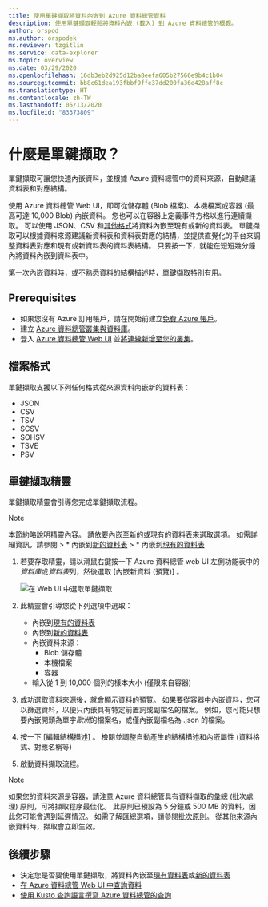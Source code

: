 ```yaml
---
title: 使用單鍵擷取將資料內嵌到 Azure 資料總管資料
description: 使用單鍵擷取輕鬆將資料內嵌 (載入) 到 Azure 資料總管的概觀。
author: orspod
ms.author: orspodek
ms.reviewer: tzgitlin
ms.service: data-explorer
ms.topic: overview
ms.date: 03/29/2020
ms.openlocfilehash: 16db3eb2d925d12ba8eefa605b27566e9b4c1b04
ms.sourcegitcommit: bb8c61dea193fbbf9ffe37dd200fa36e428aff8c
ms.translationtype: HT
ms.contentlocale: zh-TW
ms.lasthandoff: 05/13/2020
ms.locfileid: "83373809"
---
```

# <a name="what-is-one-click-ingestion"></a>什麼是單鍵擷取？ 

單鍵擷取可讓您快速內嵌資料，並根據 Azure 資料總管中的資料來源，自動建議資料表和對應結構。 

使用 Azure 資料總管 Web UI，即可從儲存體 (Blob 檔案)、本機檔案或容器 (最高可達 10,000 Blob) 內嵌資料。 您也可以在容器上定義事件方格以進行連續擷取。 可以使用 JSON、CSV 和[其他格式](#file-formats)將資料內嵌至現有或新的資料表。 單鍵擷取可以根據資料來源建議新資料表和資料表對應的結構，並提供直覺化的平台來調整資料表對應和現有或新資料表的資料表結構。 只要按一下，就能在短短幾分鐘內將資料內嵌到資料表中。

第一次內嵌資料時，或不熟悉資料的結構描述時，單鍵擷取特別有用。

## <a name="prerequisites"></a>Prerequisites

* 如果您沒有 Azure 訂用帳戶，請在開始前建立[免費 Azure 帳戶](https://azure.microsoft.com/free/)。
* 建立 [Azure 資料總管叢集與資料庫](create-cluster-database-portal.md)。
* 登入 [Azure 資料總管 Web UI](https://dataexplorer.azure.com/) 並[將連線新增至您的叢集](web-query-data.md#add-clusters)。

## <a name="file-formats"></a>檔案格式

單鍵擷取支援以下列任何格式從來源資料內嵌新的資料表：
* JSON
* CSV
* TSV
* SCSV
* SOHSV
* TSVE
* PSV

## <a name="one-click-ingestion-wizard"></a>單鍵擷取精靈

單鍵擷取精靈會引導您完成單鍵擷取流程。 

> [!Note]
> 本節約略說明精靈內容。 請依要內嵌至新的或現有的資料表來選取選項。 如需詳細資訊，請參閱
    > * 內嵌到[新的資料表](one-click-ingestion-new-table.md)
    > * 內嵌到[現有的資料表](one-click-ingestion-existing-table.md) 
    
1. 若要存取精靈，請以滑鼠右鍵按一下 Azure 資料總管 web UI 左側功能表中的*資料庫*或*資料表*列，然後選取 [內嵌新資料 (預覽)]  。

    ![在 Web UI 中選取單鍵擷取](media/ingest-data-one-click/one-click-ingestion-in-webui.png)   

1. 此精靈會引導您從下列選項中選取：
    * 內嵌到[現有的資料表](one-click-ingestion-existing-table.md)
    * 內嵌到[新的資料表](one-click-ingestion-new-table.md)
    * 內嵌資料來源：
      * Blob 儲存體
      * 本機檔案
      * 容器
    * 輸入從 1 到 10,000 個列的樣本大小 (僅限來自容器)
       
1. 成功選取資料來源後，就會顯示資料的預覽。 
    如果要從容器中內嵌資料，您可以篩選資料，以便只內嵌具有特定前置詞或副檔名的檔案。 例如，您可能只想要內嵌開頭為單字*歐洲*的檔案名，或僅內嵌副檔名為 .json  的檔案。 

1. 按一下 [編輯結構描述]  。 檢閱並調整自動產生的結構描述和內嵌屬性 (資料格式、對應名稱等)

1. 啟動資料擷取流程。

> [!Note]
> 如果您的資料來源是容器，請注意 Azure 資料總管具有資料擷取的彙總 (批次處理) 原則，可將擷取程序最佳化。 此原則已預設為 5 分鐘或 500 MB 的資料，因此您可能會遇到延遲情況。 如需了解匯總選項，請參閱[批次原則](kusto/management/batchingpolicy.md)。 從其他來源內嵌資料時，擷取會立即生效。

## <a name="next-steps"></a>後續步驟

* 決定您是否要使用單鍵擷取，將資料內嵌至[現有資料表](one-click-ingestion-existing-table.md)或[新的資料表](one-click-ingestion-new-table.md)
* [在 Azure 資料總管 Web UI 中查詢資料](web-query-data.md)
* [使用 Kusto 查詢語言撰寫 Azure 資料總管的查詢](write-queries.md)
